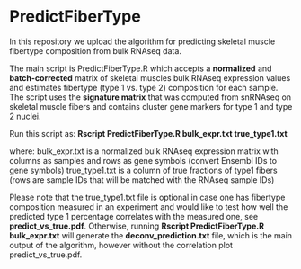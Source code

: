 # PredictFiberType
In this repository we upload the algorithm for predicting skeletal muscle fibertype composition from bulk RNAseq data.

The main script is PredictFiberType.R which accepts a **normalized** and **batch-corrected** matrix of skeletal muscles bulk RNAseq expression values and estimates fibertype (type 1 vs. type 2) composition for each sample. The script uses the **signature matrix** that was computed from snRNAseq on skeletal muscle fibers and contains cluster gene markers for type 1 and type 2 nuclei.

Run this script as: **Rscript PredictFiberType.R bulk_expr.txt true_type1.txt**

where:
bulk_expr.txt is a normalized bulk RNAseq expression matrix with columns as samples and rows as gene symbols (convert Ensembl IDs to gene symbols)
true_type1.txt is a column of true fractions of type1 fibers (rows are sample IDs that will be matched with the RNAseq sample IDs)

Please note that the true_type1.txt file is optional in case one has fibertype composition measured in an experiment and would like to test how well the predicted type 1 percentage correlates with the measured one, see **predict_vs_true.pdf**. Otherwise, running **Rscript PredictFiberType.R bulk_expr.txt** will generate the **deconv_prediction.txt** file, which is the main output of the algorithm, however without the correlation plot predict_vs_true.pdf.
